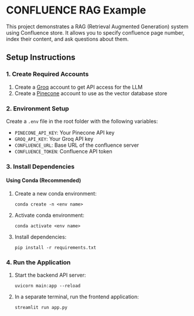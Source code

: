 # CONFLUENCE RAG Example

This project demonstrates a RAG (Retrieval Augmented Generation) system using Confluence store. It allows you to specify confluence page number, index their content, and ask questions about them.

## Setup Instructions

### 1. Create Required Accounts

1. Create a [Groq](https://console.groq.com) account to get API access for the LLM
2. Create a [Pinecone](https://www.pinecone.io/) account to use as the vector database store

### 2. Environment Setup

Create a `.env` file in the root folder with the following variables:

- `PINECONE_API_KEY`: Your Pinecone API key
- `GROQ_API_KEY`: Your Groq API key
- `CONFLUENCE_URL`: Base URL of the confluence server
- `CONFLUENCE_TOKEN`: Confluence API token

### 3. Install Dependencies

#### Using Conda (Recommended)

1. Create a new conda environment:
   ```
   conda create -n <env name>
   ```

2. Activate conda environment:
   ```
   conda activate <env name>
   ```

3. Install dependencies:
   ```
   pip install -r requirements.txt
   ```

### 4. Run the Application

1. Start the backend API server:
   ```
   uvicorn main:app --reload
   ```

2. In a separate terminal, run the frontend application:
   ```
   streamlit run app.py
   ```



